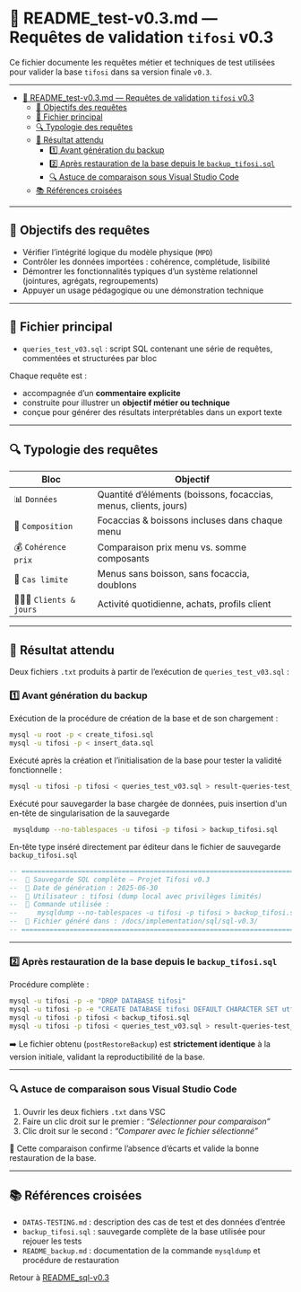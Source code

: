 # 🧪 README_test-v0.3.md — Requêtes de validation `tifosi` v0.3

Ce fichier documente les requêtes métier et techniques de test utilisées pour valider la base `tifosi` dans sa version finale `v0.3`.

---

- [🧪 README\_test-v0.3.md — Requêtes de validation `tifosi` v0.3](#-readme_test-v03md--requêtes-de-validation-tifosi-v03)
  - [🎯 Objectifs des requêtes](#-objectifs-des-requêtes)
  - [📂 Fichier principal](#-fichier-principal)
  - [🔍 Typologie des requêtes](#-typologie-des-requêtes)
  - [📎 Résultat attendu](#-résultat-attendu)
    - [1️⃣ Avant génération du backup](#1️⃣-avant-génération-du-backup)
    - [2️⃣ Après restauration de la base depuis le `backup_tifosi.sql`](#2️⃣-après-restauration-de-la-base-depuis-le-backup_tifosisql)
    - [🔍 Astuce de comparaison sous Visual Studio Code](#-astuce-de-comparaison-sous-visual-studio-code)
  - [📚 Références croisées](#-références-croisées)

---

## 🎯 Objectifs des requêtes

- Vérifier l’intégrité logique du modèle physique (`MPD`)
- Contrôler les données importées : cohérence, complétude, lisibilité
- Démontrer les fonctionnalités typiques d’un système relationnel (jointures, agrégats, regroupements)
- Appuyer un usage pédagogique ou une démonstration technique

---

## 📂 Fichier principal

- `queries_test_v03.sql` : script SQL contenant une série de requêtes, commentées et structurées par bloc

Chaque requête est :

- accompagnée d’un **commentaire explicite**
- construite pour illustrer un **objectif métier ou technique**
- conçue pour générer des résultats interprétables dans un export texte

---

## 🔍 Typologie des requêtes

| Bloc | Objectif |
|------|----------|
| 📊 `Données` | Quantité d’éléments (boissons, focaccias, menus, clients, jours) |
| 🔗 `Composition` | Focaccias & boissons incluses dans chaque menu |
| 💰 `Cohérence prix` | Comparaison prix menu vs. somme composants |
| 🚨 `Cas limite` | Menus sans boisson, sans focaccia, doublons |
| 🧑‍🤝‍🧑 `Clients & jours` | Activité quotidienne, achats, profils client |

---

## 📎 Résultat attendu

Deux fichiers `.txt` produits à partir de l’exécution de `queries_test_v03.sql` :

### 1️⃣ Avant génération du backup

Exécution de la procédure de création de la base et de son chargement :

```bash
mysql -u root -p < create_tifosi.sql
mysql -u tifosi -p < insert_data.sql
```

Exécuté après la création et l’initialisation de la base pour tester la validité fonctionnelle :

```bash
mysql -u tifosi -p tifosi < queries_test_v03.sql > result-queries-test_v03-initial.txt
```

Exécuté pour sauvegarder la base chargée de données, puis insertion d'un en-tête de singularisation de la sauvegarde

```bash
 mysqldump --no-tablespaces -u tifosi -p tifosi > backup_tifosi.sql
```

En-tête type inséré directement par éditeur dans le fichier de sauvegarde `backup_tifosi.sql`

```sql
-- =========================================================================
--  🔐 Sauvegarde SQL complète — Projet Tifosi v0.3
--  📅 Date de génération : 2025-06-30
--  👤 Utilisateur : tifosi (dump local avec privilèges limités)
--  💾 Commande utilisée :
--     mysqldump --no-tablespaces -u tifosi -p tifosi > backup_tifosi.sql
--  📂 Fichier généré dans : /docs/implementation/sql/sql-v0.3/
-- =========================================================================
```

---

### 2️⃣ Après restauration de la base depuis le `backup_tifosi.sql`

Procédure complète :

```bash
mysql -u tifosi -p -e "DROP DATABASE tifosi"
mysql -u tifosi -p -e "CREATE DATABASE tifosi DEFAULT CHARACTER SET utf8mb4 COLLATE utf8mb4_general_ci"
mysql -u tifosi -p tifosi < backup_tifosi.sql
mysql -u tifosi -p tifosi < queries_test_v03.sql > result-queries-test_v03-postRestoreBackup.txt
```

➡️ Le fichier obtenu (`postRestoreBackup`) est **strictement identique** à la version initiale, validant la reproductibilité de la base.

---

### 🔍 Astuce de comparaison sous Visual Studio Code

1. Ouvrir les deux fichiers `.txt` dans VSC
2. Faire un clic droit sur le premier : _“Sélectionner pour comparaison”_
3. Clic droit sur le second : _“Comparer avec le fichier sélectionné”_

📎 Cette comparaison confirme l’absence d’écarts et valide la bonne restauration de la base.

---

## 📚 Références croisées

- `DATAS-TESTING.md` : description des cas de test et des données d’entrée
- `backup_tifosi.sql` : sauvegarde complète de la base utilisée pour rejouer les tests
- `README_backup.md` : documentation de la commande `mysqldump` et procédure de restauration

Retour à [README_sql-v0.3](README_sql-v0.3.md)
